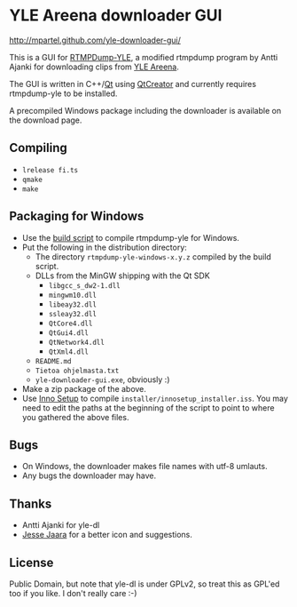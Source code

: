 # YLE Areena downloader GUI #

http://mpartel.github.com/yle-downloader-gui/

This is a GUI for [RTMPDump-YLE](http://users.tkk.fi/~aajanki/rtmpdump-yle/index-en.html), a modified rtmpdump program by Antti Ajanki for downloading clips from [YLE Areena](http://areena.yle.fi/).

The GUI is written in C++/[Qt](http://qt.nokia.com/) using [QtCreator](http://qt.nokia.com/products/developer-tools/) and currently requires rtmpdump-yle to be installed.

A precompiled Windows package including the downloader is available on the download page.


## Compiling ##

- `lrelease fi.ts`
- `qmake`
- `make`

## Packaging for Windows ##

- Use the [build script](https://github.com/mpartel/rtmpdump-yle-windows) to compile rtmpdump-yle for Windows.
- Put the following in the distribution directory:
    - The directory `rtmpdump-yle-windows-x.y.z` compiled by the build script.
    - DLLs from the MinGW shipping with the Qt SDK
        - `libgcc_s_dw2-1.dll`
        - `mingwm10.dll`
        - `libeay32.dll`
        - `ssleay32.dll`
        - `QtCore4.dll`
        - `QtGui4.dll`
        - `QtNetwork4.dll`
        - `QtXml4.dll`
    - `README.md`
    - `Tietoa ohjelmasta.txt`
    - `yle-downloader-gui.exe`, obviously :)
- Make a zip package of the above.
- Use [Inno Setup](http://www.jrsoftware.org/isinfo.php) to compile `installer/innosetup_installer.iss`. You may need to edit the paths at the beginning of the script to point to where you gathered the above files.

## Bugs ##

- On Windows, the downloader makes file names with utf-8 umlauts.
- Any bugs the downloader may have.

## Thanks ##

- Antti Ajanki for yle-dl
- [Jesse Jaara](https://github.com/Huulivoide) for a better icon and suggestions.

## License ##

Public Domain, but note that yle-dl is under GPLv2, so treat this as GPL'ed too if you like. I don't really care :-)

